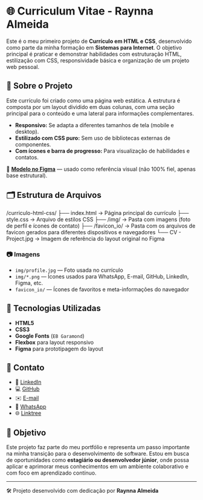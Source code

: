 # 🌐 Curriculum Vitae - Raynna Almeida

Este é o meu primeiro projeto de **Currículo em HTML e CSS**, desenvolvido como parte da minha formação em **Sistemas para Internet**. O objetivo principal é praticar e demonstrar habilidades com estruturação HTML, estilização com CSS, responsividade básica e organização de um projeto web pessoal.

## 📄 Sobre o Projeto

Este currículo foi criado como uma página web estática. A estrutura é composta por um layout dividido em duas colunas, com uma seção principal para o conteúdo e uma lateral para informações complementares.

- **Responsivo:** Se adapta a diferentes tamanhos de tela (mobile e desktop).
- **Estilizado com CSS puro:** Sem uso de bibliotecas externas de componentes.
- **Com ícones e barra de progresso:** Para visualização de habilidades e contatos.

📎 **[Modelo no Figma](https://www.figma.com/design/ezAIQyufEfU3X3xdmH8a36/Curriculum-Vitae--Raynna-Almeida-?node-id=0-1&t=HosKr6hdaQ81GKVO-1)** — usado como referência visual (não 100% fiel, apenas base estrutural).

## 🗂️ Estrutura de Arquivos

/curriculo-html-css/
├── index.html           → Página principal do currículo
├── style.css            → Arquivo de estilos CSS
├── /img/                → Pasta com imagens (foto de perfil e ícones de contato)
├── /favicon_io/         → Pasta com os arquivos de favicon gerados para diferentes dispositivos e navegadores
└── CV - Project.jpg     → Imagem de referência do layout original no Figma


### 📷 Imagens

- `img/profile.jpg` — Foto usada no currículo
- `img/*.png` — Ícones usados para WhatsApp, E-mail, GitHub, LinkedIn, Figma, etc.
- `favicon_io/` — Ícones de favoritos e meta-informações do navegador

## 🧪 Tecnologias Utilizadas

- **HTML5**
- **CSS3**
- **Google Fonts** (`EB Garamond`)
- **Flexbox** para layout responsivo
- **Figma** para prototipagem do layout

## 🔗 Contato

- 💼 [LinkedIn](https://www.linkedin.com/in/raynna-almeida/)
- 💻 [GitHub](https://github.com/saahrt)
- ✉️ [E-mail](mailto:raynna.almeida@gmail.com)
- 📱 [WhatsApp](https://api.whatsapp.com/send/?phone=5522988583622&text&type=phone_number&app_absent=0)
- 🌐 [Linktree](https://linktr.ee/saahrt)

## 🚀 Objetivo

Este projeto faz parte do meu portfólio e representa um passo importante na minha transição para o desenvolvimento de software. Estou em busca de oportunidades como **estagiário ou desenvolvedor júnior**, onde possa aplicar e aprimorar meus conhecimentos em um ambiente colaborativo e com foco em aprendizado contínuo.

---

🛠 Projeto desenvolvido com dedicação por **Raynna Almeida**
